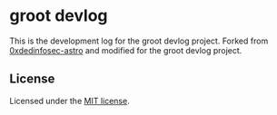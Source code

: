 # groot devlog

This is the development log for the groot devlog project.
Forked from [0xdedinfosec-astro](https://github.com/0xdedinfosec/) and modified for the groot devlog project.

## License

Licensed under the [MIT license](LICENSE).
